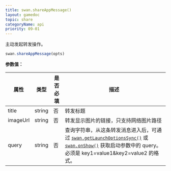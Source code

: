 ```yaml
---
title: swan.shareAppMessage()
layout: gamedoc
topic: share
categoryName: api
priority: 09-01
---
```



主动发起转发操作。

```js
swan.shareAppMessage(opts)
```

**参数值：**

|属性|类型|是否必填|描述|
|-|-|-|-|
|title|string|否|转发标题|
|imageUrl|string|否|转发显示图片的链接，只支持网络图片路径|
|query|string|否|查询字符串，从这条转发消息进入后，可通过 [`swan.getLaunchOptionsSync()`](/api/system/lifeCycle/#swan-getLaunchOptionsSync) 或 [`swan.onShow()`](/api/system/lifeCycle/#swan-onShow) 获取启动参数中的 query。必须是 key1=value1&key2=value2 的格式。|